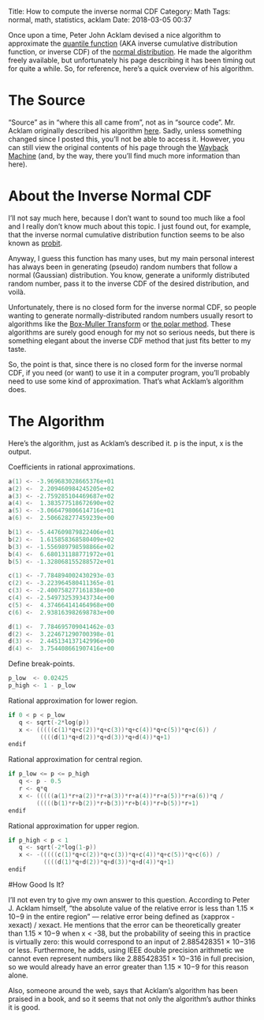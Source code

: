 Title: How to compute the inverse normal CDF
Category: Math
Tags: normal, math, statistics, acklam
Date: 2018-03-05 00:37

Once upon a time, Peter John Acklam devised a nice algorithm to approximate the [quantile function](https://en.wikipedia.org/wiki/Quantile_function) (AKA inverse cumulative distribution function, or inverse CDF) of the [normal distribution](https://en.wikipedia.org/wiki/Normal_distribution). He made the algorithm freely available, but unfortunately his page describing it has been timing out for quite a while. So, for reference, here’s a quick overview of his algorithm.

# The Source

“Source” as in “where this all came from”, not as in “source code”. Mr. Acklam originally described his algorithm [here](http://home.online.no/~pjacklam/notes/invnorm). Sadly, unless something changed since I posted this, you’ll not be able to access it. However, you can still view the original contents of his page through the [Wayback Machine](https://web.archive.org/web/20151030215612/http://home.online.no/~pjacklam/notes/invnorm/) (and, by the way, there you’ll find much more information than here).

# About the Inverse Normal CDF

I’ll not say much here, because I don’t want to sound too much like a fool and I really don’t know much about this topic. I just found out, for example, that the inverse normal cumulative distribution function seems to be also known as [probit](https://en.wikipedia.org/wiki/Probit).

Anyway, I guess this function has many uses, but my main personal interest has always been in generating (pseudo) random numbers that follow a normal (Gaussian) distribution. You know, generate a uniformly distributed random number, pass it to the inverse CDF of the desired distribution, and voilà.

Unfortunately, there is no closed form for the inverse normal CDF, so people wanting to generate normally-distributed random numbers usually resort to algorithms like the [Box-Muller Transform](https://en.wikipedia.org/wiki/Box%E2%80%93Muller_transform) or [the polar method](https://en.wikipedia.org/wiki/Marsaglia_polar_method). These algorithms are surely good enough for my not so serious needs, but there is something elegant about the inverse CDF method that just fits better to my taste.

So, the point is that, since there is no closed form for the inverse normal CDF, if you need (or want) to use it in a computer program, you’ll probably need to use some kind of approximation. That’s what Acklam’s algorithm does.

# The Algorithm

Here’s the algorithm, just as Acklam’s described it. p is the input, x is the output.

Coefficients in rational approximations.
```c
a(1) <- -3.969683028665376e+01
a(2) <-  2.209460984245205e+02
a(3) <- -2.759285104469687e+02
a(4) <-  1.383577518672690e+02
a(5) <- -3.066479806614716e+01
a(6) <-  2.506628277459239e+00

b(1) <- -5.447609879822406e+01
b(2) <-  1.615858368580409e+02
b(3) <- -1.556989798598866e+02
b(4) <-  6.680131188771972e+01
b(5) <- -1.328068155288572e+01

c(1) <- -7.784894002430293e-03
c(2) <- -3.223964580411365e-01
c(3) <- -2.400758277161838e+00
c(4) <- -2.549732539343734e+00
c(5) <-  4.374664141464968e+00
c(6) <-  2.938163982698783e+00

d(1) <-  7.784695709041462e-03
d(2) <-  3.224671290700398e-01
d(3) <-  2.445134137142996e+00
d(4) <-  3.754408661907416e+00
```
Define break-points.
```c
p_low  <- 0.02425
p_high <- 1 - p_low
```
Rational approximation for lower region.
```c
if 0 < p < p_low
   q <- sqrt(-2*log(p))
   x <- (((((c(1)*q+c(2))*q+c(3))*q+c(4))*q+c(5))*q+c(6)) /
         ((((d(1)*q+d(2))*q+d(3))*q+d(4))*q+1)
endif
```
Rational approximation for central region.
```c
if p_low <= p <= p_high
   q <- p - 0.5
   r <- q*q
   x <- (((((a(1)*r+a(2))*r+a(3))*r+a(4))*r+a(5))*r+a(6))*q /
        (((((b(1)*r+b(2))*r+b(3))*r+b(4))*r+b(5))*r+1)
endif
```
Rational approximation for upper region.
```c
if p_high < p < 1
   q <- sqrt(-2*log(1-p))
   x <- -(((((c(1)*q+c(2))*q+c(3))*q+c(4))*q+c(5))*q+c(6)) /
          ((((d(1)*q+d(2))*q+d(3))*q+d(4))*q+1)
endif
```

#How Good Is It?

I’ll not even try to give my own answer to this question. According to Peter J. Acklam himself, “the absolute value of the relative error is less than 1.15 × 10−9 in the entire region” — relative error being defined as (xapprox - xexact) / xexact. He mentions that the error can be theoretically greater than 1.15 × 10−9 when x < -38, but the probability of seeing this in practice is virtually zero: this would correspond to an input of 2.885428351 × 10−316 or less. Furthermore, he adds, using IEEE double precision arithmetic we cannot even represent numbers like 2.885428351 × 10−316 in full precision, so we would already have an error greater than 1.15 × 10−9 for this reason alone.

Also, someone around the web, says that Acklam’s algorithm has been praised in a book, and so it seems that not only the algorithm’s author thinks it is good.

